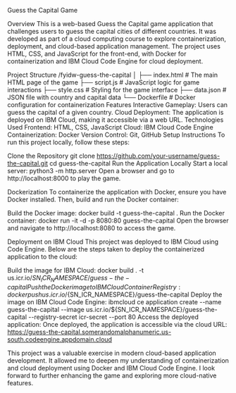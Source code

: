 Guess the Capital Game


Overview
This is a web-based Guess the Capital game application that challenges users to guess the capital cities of different countries. It was developed as part of a cloud computing course to explore containerization, deployment, and cloud-based application management. The project uses HTML, CSS, and JavaScript for the front-end, with Docker for containerization and IBM Cloud Code Engine for cloud deployment.

Project Structure
/fyidw-guess-the-capital
│
├── index.html      # The main HTML page of the game
├── script.js       # JavaScript logic for game interactions
├── style.css       # Styling for the game interface
├── data.json       # JSON file with country and capital data
└── Dockerfile      # Docker configuration for containerization
Features
Interactive Gameplay: Users can guess the capital of a given country.
Cloud Deployment: The application is deployed on IBM Cloud, making it accessible via a web URL.
Technologies Used
Frontend: HTML, CSS, JavaScript
Cloud: IBM Cloud Code Engine
Containerization: Docker
Version Control: Git, GitHub
Setup Instructions
To run this project locally, follow these steps:

Clone the Repository
git clone https://github.com/your-username/guess-the-capital.git
cd guess-the-capital
Run the Application Locally
Start a local server:
python3 -m http.server
Open a browser and go to http://localhost:8000 to play the game.

Dockerization
To containerize the application with Docker, ensure you have Docker installed. Then, build and run the Docker container:

Build the Docker image:
docker build -t guess-the-capital .
Run the Docker container:
docker run -it -d -p 8080:80 guess-the-capital
Open the browser and navigate to http://localhost:8080 to access the game.

Deployment on IBM Cloud
This project was deployed to IBM Cloud using Code Engine. Below are the steps taken to deploy the containerized application to the cloud:

Build the image for IBM Cloud:
docker build . -t us.icr.io/${SN_ICR_NAMESPACE}/guess-the-capital
Push the Docker image to IBM Cloud Container Registry:
docker push us.icr.io/${SN_ICR_NAMESPACE}/guess-the-capital
Deploy the image on IBM Cloud Code Engine:
ibmcloud ce application create --name guess-the-capital --image us.icr.io/${SN_ICR_NAMESPACE}/guess-the-capital --registry-secret icr-secret --port 80
Access the deployed application: Once deployed, the application is accessible via the cloud URL:
https://guess-the-capital.somerandomalphanumeric.us-south.codeengine.appdomain.cloud


This project was a valuable exercise in modern cloud-based application development. It allowed me to deepen my understanding of containerization and cloud deployment using Docker and IBM Cloud Code Engine. I look forward to further enhancing the game and exploring more cloud-native features.


